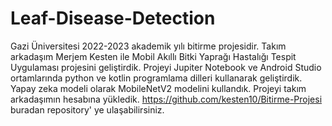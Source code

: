# Leaf-Disease-Detection
Gazi Üniversitesi 2022-2023 akademik yılı bitirme projesidir.
Takım arkadaşım Merjem Kesten ile Mobil Akıllı Bitki Yaprağı Hastalığı Tespit Uygulaması projesini geliştirdik. Projeyi Jupiter Notebook ve Android Studio ortamlarında python ve kotlin programlama dilleri kullanarak geliştirdik. Yapay zeka modeli olarak MobileNetV2 modelini kullandık. Projeyi takım arkadaşımın hesabına yükledik.    https://github.com/kesten10/Bitirme-Projesi buradan repository' ye ulaşabilirsiniz.
